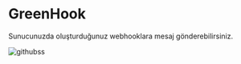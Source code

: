 # GreenHook
Sunucunuzda oluşturduğunuz webhooklara mesaj gönderebilirsiniz.



![githubss](https://user-images.githubusercontent.com/101490559/185735022-cddb3893-2646-4a8e-85af-e338458595a0.PNG)
